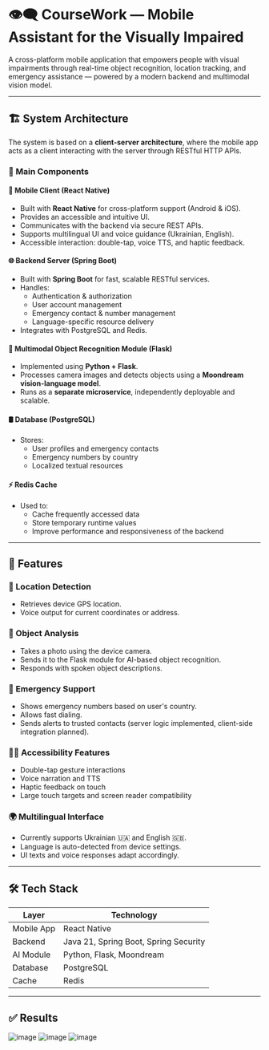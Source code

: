 # 👁️‍🗨️ CourseWork — Mobile Assistant for the Visually Impaired

A cross-platform mobile application that empowers people with visual impairments through real-time object recognition, location tracking, and emergency assistance — powered by a modern backend and multimodal vision model.

---

## 🏗️ System Architecture

The system is based on a **client-server architecture**, where the mobile app acts as a client interacting with the server through RESTful HTTP APIs.

### 🔧 Main Components

#### 📱 Mobile Client (React Native)
- Built with **React Native** for cross-platform support (Android & iOS).
- Provides an accessible and intuitive UI.
- Communicates with the backend via secure REST APIs.
- Supports multilingual UI and voice guidance (Ukrainian, English).
- Accessible interaction: double-tap, voice TTS, and haptic feedback.

#### 🌐 Backend Server (Spring Boot)
- Built with **Spring Boot** for fast, scalable RESTful services.
- Handles:
  - Authentication & authorization
  - User account management
  - Emergency contact & number management
  - Language-specific resource delivery
- Integrates with PostgreSQL and Redis.

#### 🧠 Multimodal Object Recognition Module (Flask)
- Implemented using **Python + Flask**.
- Processes camera images and detects objects using a **Moondream vision-language model**.
- Runs as a **separate microservice**, independently deployable and scalable.

#### 🛢️ Database (PostgreSQL)
- Stores:
  - User profiles and emergency contacts
  - Emergency numbers by country
  - Localized textual resources

#### ⚡ Redis Cache
- Used to:
  - Cache frequently accessed data
  - Store temporary runtime values
  - Improve performance and responsiveness of the backend

---

## 📌 Features

### 📍 Location Detection
- Retrieves device GPS location.
- Voice output for current coordinates or address.

### 🧠 Object Analysis
- Takes a photo using the device camera.
- Sends it to the Flask module for AI-based object recognition.
- Responds with spoken object descriptions.

### 🚨 Emergency Support
- Shows emergency numbers based on user's country.
- Allows fast dialing.
- Sends alerts to trusted contacts (server logic implemented, client-side integration planned).

### 🧑‍🦯 Accessibility Features
- Double-tap gesture interactions
- Voice narration and TTS
- Haptic feedback on touch
- Large touch targets and screen reader compatibility

### 🌍 Multilingual Interface
- Currently supports Ukrainian 🇺🇦 and English 🇬🇧.
- Language is auto-detected from device settings.
- UI texts and voice responses adapt accordingly.

---

## 🛠️ Tech Stack

| Layer      | Technology                     |
|------------|---------------------------------|
| Mobile App | React Native                    |
| Backend    | Java 21, Spring Boot, Spring Security |
| AI Module  | Python, Flask, Moondream     |
| Database   | PostgreSQL                      |
| Cache      | Redis                           |

---

## ✅ Results
![image](https://github.com/user-attachments/assets/7b662de5-6000-41ec-8a28-2e048c17c310)
![image](https://github.com/user-attachments/assets/9145b642-fab6-45c9-9f8a-207583ac1ba1)
![image](https://github.com/user-attachments/assets/6e9f8696-83c3-4d13-8f85-714606965f96)





